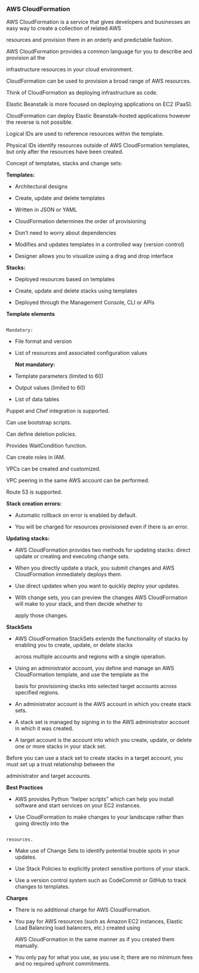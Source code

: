 ### AWS CloudFormation


AWS CloudFormation is a service that gives developers and businesses an easy way to create a collection of related AWS

resources and provision them in an orderly and predictable fashion.


AWS CloudFormation provides a common language for you to describe and provision all the


infrastructure resources in your cloud environment.


CloudFormation can be used to provision a broad range of AWS resources.


Think of CloudFormation as deploying infrastructure as code.


Elastic Beanstalk is more focused on deploying applications on EC2 (PaaS).


CloudFormation can deploy Elastic Beanstalk-hosted applications however the reverse is not possible.


Logical IDs are used to reference resources within the template.


Physical IDs identify resources outside of AWS CloudFormation templates, but only after the resources have been created.


Concept of templates, stacks and change sets:


**Templates:**


- Architectural designs

- Create, update and delete templates

- Written in JSON or YAML

- CloudFormation determines the order of provisioning

- Don’t need to worry about dependencies

- Modifies and updates templates in a controlled way (version control)

- Designer allows you to visualize using a drag and drop interface


**Stacks:**


- Deployed resources based on templates

- Create, update and delete stacks using templates

- Deployed through the Management Console, CLI or APIs


**Template elements**


```

Mandatory:

```


- File format and version

- List of resources and associated configuration values

  **Not mandatory:**

- Template parameters (limited to 60)

- Output values (limited to 60)


- List of data tables


Puppet and Chef integration is supported.


Can use bootstrap scripts.


Can define deletion policies.


Provides WaitCondition function.


Can create roles in IAM.


VPCs can be created and customized.


VPC peering in the same AWS account can be performed.


Route 53 is supported.


**Stack creation errors:**


- Automatic rollback on error is enabled by default.

- You will be charged for resources provisioned even if there is an error.


**Updating stacks:**


- AWS CloudFormation provides two methods for updating stacks: direct update or creating and executing change sets.

- When you directly update a stack, you submit changes and AWS CloudFormation immediately deploys them.

- Use direct updates when you want to quickly deploy your updates.

- With change sets, you can preview the changes AWS CloudFormation will make to your stack, and then decide whether to

  apply those changes.


**StackSets**


- AWS CloudFormation StackSets extends the functionality of stacks by enabling you to create, update, or delete stacks

  across multiple accounts and regions with a single operation.

- Using an administrator account, you define and manage an AWS CloudFormation template, and use the template as the

  basis for provisioning stacks into selected target accounts across specified regions.

- An administrator account is the AWS account in which you create stack sets.

- A stack set is managed by signing in to the AWS administrator account in which it was created.

- A target account is the account into which you create, update, or delete one or more stacks in your stack set.


Before you can use a stack set to create stacks in a target account, you must set up a trust relationship between the

administrator and target accounts.


**Best Practices**


- AWS provides Python “helper scripts” which can help you install software and start services on your EC2 instances.

- Use CloudFormation to make changes to your landscape rather than going directly into the


```

resources.

```


- Make use of Change Sets to identify potential trouble spots in your updates.

- Use Stack Policies to explicitly protect sensitive portions of your stack.

- Use a version control system such as CodeCommit or GitHub to track changes to templates.


**Charges**


- There is no additional charge for AWS CloudFormation.

- You pay for AWS resources (such as Amazon EC2 instances, Elastic Load Balancing load balancers, etc.) created using

  AWS CloudFormation in the same manner as if you created them manually.

- You only pay for what you use, as you use it; there are no minimum fees and no required upfront commitments.


